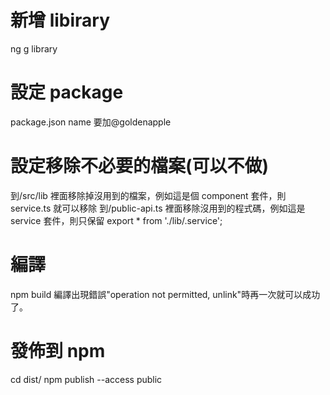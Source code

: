 # 新增 libirary

ng g library <name>

# 設定 package

package.json name 要加@goldenapple

# 設定移除不必要的檔案(可以不做)

到<name>/src/lib 裡面移除掉沒用到的檔案，例如這是個 component 套件，則 service.ts 就可以移除
到<name>/public-api.ts 裡面移除沒用到的程式碼，例如這是 service 套件，則只保留 export \* from './lib/<name>.service';

# 編譯

npm build <name>
編譯出現錯誤"operation not permitted, unlink"時再一次就可以成功了。

# 發佈到 npm

cd dist/<name>
npm publish --access public
